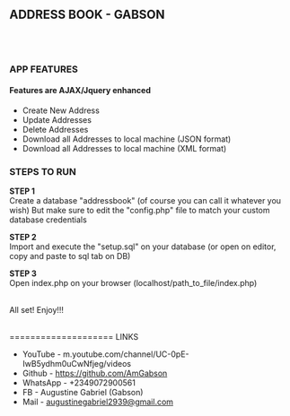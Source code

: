 
<h2>ADDRESS BOOK - GABSON</h2> <br>

<br>



<h3>APP FEATURES</h3><p>

<h4>Features are AJAX/Jquery enhanced</h4>

- Create New Address
- Update Addresses
- Delete Addresses
- Download all Addresses to local machine (JSON format)
- Download all Addresses to local machine (XML format)



<h3>STEPS TO RUN</h3>

<b> STEP 1</b><br>
Create a database "addressbook" (of course you can call it whatever you wish) But make sure to edit the "config.php" file to match your custom database credentials


<p><b> STEP 2</b><br>
Import and execute the "setup.sql" on your database (or open on editor, copy and paste to sql tab on DB) 


<p><b> STEP 3</b><br>
Open index.php on your browser (localhost/path_to_file/index.php)


<p><br>All set! Enjoy!!!





<p><br>
====================
LINKS<p>

- YouTube - m.youtube.com/channel/UC-0pE-IwB5ydhm0uCwNfjeg/videos<br>   
- Github - https://github.com/AmGabson <br>                              
- WhatsApp - +2349072900561       <br>                                   
- FB - Augustine Gabriel (Gabson)     <br>                           
- Mail - augustinegabriel2939@gmail.com      <br>                      



